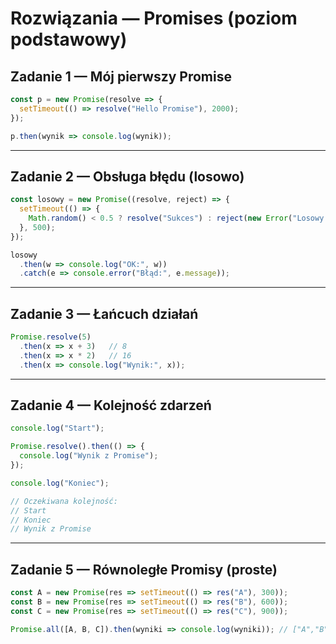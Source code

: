# Rozwiązania — Promises (poziom podstawowy)

## Zadanie 1 — Mój pierwszy Promise
```js
const p = new Promise(resolve => {
  setTimeout(() => resolve("Hello Promise"), 2000);
});

p.then(wynik => console.log(wynik));
```

---

## Zadanie 2 — Obsługa błędu (losowo)
```js
const losowy = new Promise((resolve, reject) => {
  setTimeout(() => {
    Math.random() < 0.5 ? resolve("Sukces") : reject(new Error("Losowy błąd"));
  }, 500);
});

losowy
  .then(w => console.log("OK:", w))
  .catch(e => console.error("Błąd:", e.message));
```

---

## Zadanie 3 — Łańcuch działań
```js
Promise.resolve(5)
  .then(x => x + 3)   // 8
  .then(x => x * 2)   // 16
  .then(x => console.log("Wynik:", x));
```

---

## Zadanie 4 — Kolejność zdarzeń
```js
console.log("Start");

Promise.resolve().then(() => {
  console.log("Wynik z Promise");
});

console.log("Koniec");

// Oczekiwana kolejność:
// Start
// Koniec
// Wynik z Promise
```

---

## Zadanie 5 — Równoległe Promisy (proste)
```js
const A = new Promise(res => setTimeout(() => res("A"), 300));
const B = new Promise(res => setTimeout(() => res("B"), 600));
const C = new Promise(res => setTimeout(() => res("C"), 900));

Promise.all([A, B, C]).then(wyniki => console.log(wyniki)); // ["A","B","C"]
```
